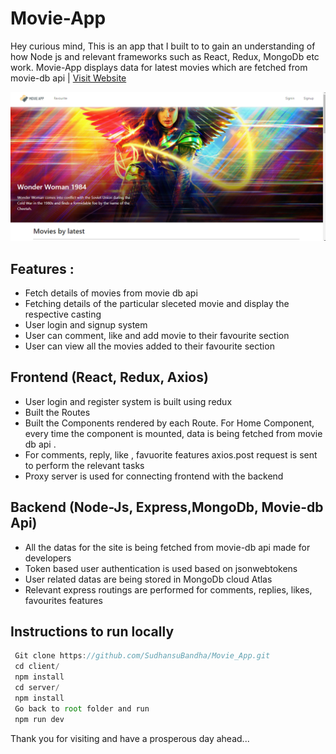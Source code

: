 # Movie-App
Hey curious mind,
This is an app that I built to  to gain an understanding of how Node js and relevant frameworks such as React, Redux, MongoDb etc work.  Movie-App displays data for latest movies which are fetched from movie-db api | [Visit Website](http://movie-app-sudhansu.herokuapp.com/)

![Movie-App](https://raw.githubusercontent.com/SudhansuBandha/Movie_App/master/client/public/images/Screenshot%20(11).png)


## Features :
- Fetch details of movies from movie db api
- Fetching details of the particular sleceted movie and display the respective casting
- User login and signup system
- User can comment, like and add movie to their favourite section
- User can view all the movies added to their favourite section



## Frontend (React, Redux, Axios)
- User login and register system is built using redux
- Built the Routes
- Built the Components rendered by each Route. For Home Component, every time the component is mounted, data is being fetched from movie db api .
- For comments, reply, like , favuorite features axios.post request is sent to perform the relevant tasks
- Proxy server is used for connecting frontend with the backend


## Backend (Node-Js, Express,MongoDb, Movie-db Api)
- All the datas for the site is being fetched from movie-db api made for developers
- Token based user authentication is used based on jsonwebtokens
- User related datas are being stored in MongoDb cloud Atlas
- Relevant express routings are performed for comments, replies, likes, favourites features

## Instructions to run locally

``` javascript
 Git clone https://github.com/SudhansuBandha/Movie_App.git
 cd client/
 npm install
 cd server/
 npm install
 Go back to root folder and run
 npm run dev
 ```
Thank you for visiting and have a prosperous day ahead...







